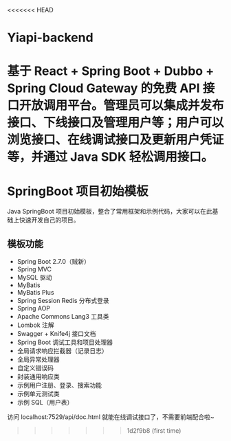 <<<<<<< HEAD
# Yiapi-backend
基于 React + Spring Boot + Dubbo + Spring Cloud Gateway 的免费 API 接口开放调用平台。管理员可以集成并发布接口、下线接口及管理用户等；用户可以浏览接口、在线调试接口及更新用户凭证等，并通过 Java SDK 轻松调用接口。
=======
# SpringBoot 项目初始模板

Java SpringBoot 项目初始模板，整合了常用框架和示例代码，大家可以在此基础上快速开发自己的项目。

## 模板功能

- Spring Boot 2.7.0（贼新）
- Spring MVC
- MySQL 驱动
- MyBatis
- MyBatis Plus
- Spring Session Redis 分布式登录
- Spring AOP
- Apache Commons Lang3 工具类
- Lombok 注解
- Swagger + Knife4j 接口文档
- Spring Boot 调试工具和项目处理器
- 全局请求响应拦截器（记录日志）
- 全局异常处理器
- 自定义错误码
- 封装通用响应类
- 示例用户注册、登录、搜索功能
- 示例单元测试类
- 示例 SQL（用户表）

访问 localhost:7529/api/doc.html 就能在线调试接口了，不需要前端配合啦~
>>>>>>> 1d2f9b8 (first time)
